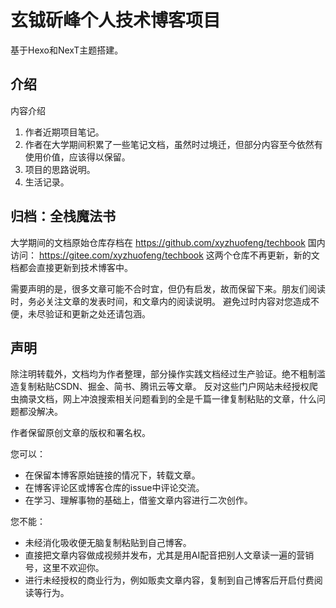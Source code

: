 # 玄钺斫峰个人技术博客项目

基于Hexo和NexT主题搭建。

## 介绍

内容介绍
1. 作者近期项目笔记。
2. 作者在大学期间积累了一些笔记文档，虽然时过境迁，但部分内容至今依然有使用价值，应该得以保留。
3. 项目的思路说明。
4. 生活记录。

## 归档：全栈魔法书

大学期间的文档原始仓库存档在
https://github.com/xyzhuofeng/techbook
国内访问：
https://gitee.com/xyzhuofeng/techbook
这两个仓库不再更新，新的文档都会直接更新到技术博客中。

需要声明的是，很多文章可能不合时宜，但仍有启发，故而保留下来。朋友们阅读时，务必关注文章的发表时间，和文章内的阅读说明。
避免过时内容对您造成不便，未尽验证和更新之处还请包涵。

## 声明

除注明转载外，文档均为作者整理，部分操作实践文档经过生产验证。绝不粗制滥造复制粘贴CSDN、掘金、简书、腾讯云等文章。
反对这些门户网站未经授权爬虫摘录文档，网上冲浪搜索相关问题看到的全是千篇一律复制粘贴的文章，什么问题都没解决。

作者保留原创文章的版权和署名权。

您可以：
- 在保留本博客原始链接的情况下，转载文章。
- 在博客评论区或博客仓库的issue中评论交流。
- 在学习、理解事物的基础上，借鉴文章内容进行二次创作。

您不能：
- 未经消化吸收便无脑复制粘贴到自己博客。
- 直接把文章内容做成视频并发布，尤其是用AI配音把别人文章读一遍的营销号，这里不欢迎你。
- 进行未经授权的商业行为，例如贩卖文章内容，复制到自己博客后开启付费阅读等行为。


